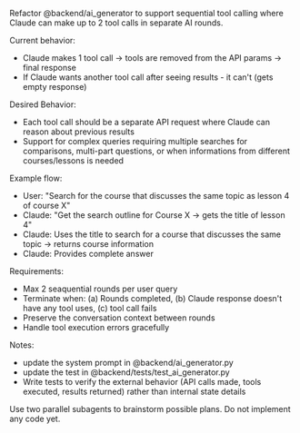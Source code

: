 Refactor @backend/ai_generator to support sequential tool calling where Claude can make up to 2 tool calls in separate AI rounds.

Current behavior:
- Claude makes 1 tool call -> tools are removed from the API params -> final response
- If Claude wants another tool call after seeing results - it can't (gets empty response)


Desired Behavior:
- Each tool call should be a separate API request where Claude can reason about previous results
- Support for complex queries requiring multiple searches for comparisons, multi-part questions, or when informations from different courses/lessons is needed


Example flow:
- User: "Search for the course that discusses the same topic as lesson 4 of course X"
- Claude: "Get the search outline for Course X -> gets the title of lesson 4"
- Claude: Uses the title to search for a course that discusses the same topic -> returns course information
- Claude: Provides complete answer


Requirements:
- Max 2 seaquential rounds per user query
- Terminate when: (a) Rounds completed, (b) Claude response doesn't have any tool uses, (c) tool call fails
- Preserve the conversation context between rounds
- Handle tool execution errors gracefully

Notes:
- update the system prompt in @backend/ai_generator.py
- update the test in @backend/tests/test_ai_generator.py
- Write tests to verify the external behavior (API calls made, tools executed, results returned) rather than internal state details


Use two parallel subagents to brainstorm possible plans. Do not implement any code yet.